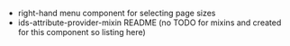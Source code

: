 - right-hand menu component for selecting page sizes
- ids-attribute-provider-mixin README
(no TODO for mixins and created for this component so listing here)